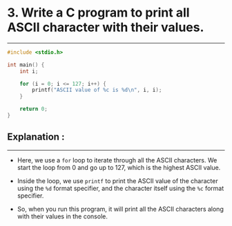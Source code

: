 # 3. Write a C program to print all ASCII character with their values.
***

```c
#include <stdio.h>

int main() {
    int i;

    for (i = 0; i <= 127; i++) {
        printf("ASCII value of %c is %d\n", i, i);
    }

    return 0;
}

```

## Explanation :
***
 - Here, we use a `for` loop to iterate through all the ASCII characters. We start the loop from 0 and go up to 127, which is the highest ASCII value.

 - Inside the loop, we use `printf` to print the ASCII value of the character using the `%d` format specifier, and the character itself using the `%c` format specifier.

 - So, when you run this program, it will print all the ASCII characters along with their values in the console.